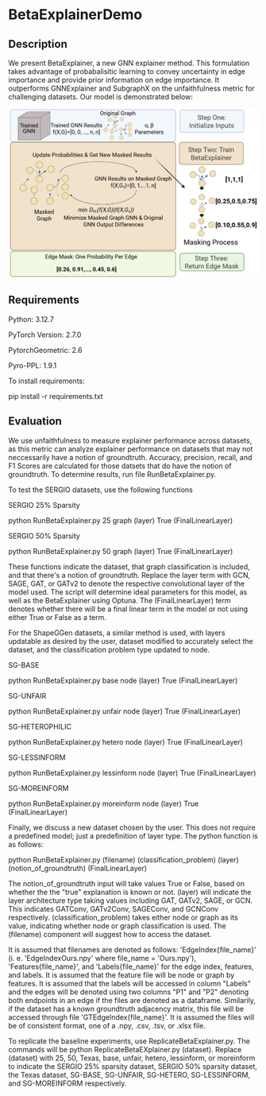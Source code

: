 # BetaExplainerDemo
## Description
We present BetaExplainer, a new GNN explainer method. This formulation takes advantage of probabalisitic learning to convey uncertainty in edge importance and provide prior information on edge importance. It outperforms GNNExplainer and SubgraphX on the unfaithfulness metric for challenging datasets. Our model is demonstrated below:

![image](https://github.com/wsloneker/BetaExplainerDemo/blob/main/BetaExplainerDemo.png)

## Requirements
Python: 3.12.7

PyTorch Version: 2.7.0

PytorchGeometric: 2.6

Pyro-PPL: 1.9.1

To install requirements:

pip install -r requirements.txt

## Evaluation
We use unfaithfulness to measure explainer performance across datasets, as this metric can analyze explainer performance on datasets that may not neccessarily have a notion of groundtruth. Accuracy, precision, recall, and F1 Scores are calculated for those datsets that do have the notion of groundtruth. To determine results, run file RunBetaExplainer.py. 

To test the SERGIO datasets, use the following functions

SERGIO 25% Sparsity

python RunBetaExplainer.py 25 graph (layer) True (FinalLinearLayer)

SERGIO 50% Sparsity

python RunBetaExplainer.py 50 graph (layer) True (FinalLinearLayer)

These functions indicate the dataset, that graph classification is included, and that there's a notion of groundtruth. Replace the layer term with GCN, SAGE, GAT, or GATv2 to denote the respective convolutional layer of the model used. The script will determine ideal parameters for this model, as well as the BetaExplainer using Optuna. The (FinalLinearLayer) term denotes whether there will be a final linear term in the model or not using either True or False as a term.

For the ShapeGGen datasets, a similar method is used, with layers updatable as desired by the user, dataset modified to accurately select the dataset, and the classification problem type updated to node.

SG-BASE

python RunBetaExplainer.py base node (layer) True (FinalLinearLayer)

SG-UNFAIR

python RunBetaExplainer.py unfair node (layer) True (FinalLinearLayer)

SG-HETEROPHILIC

python RunBetaExplainer.py hetero node (layer) True (FinalLinearLayer)

SG-LESSINFORM

python RunBetaExplainer.py lessinform node (layer) True (FinalLinearLayer)

SG-MOREINFORM

python RunBetaExplainer.py moreinform node (layer) True (FinalLinearLayer)

Finally, we discuss a new dataset chosen by the user. This does not require a predefined model; just a predefinition of layer type. The python function is as follows:

python RunBetaExplainer.py (filename) (classification_problem) (layer) (notion_of_groundtruth) (FinalLinearLayer)

The notion_of_groundtruth input will take values True or False, based on whether the the "true" explanation is known or not. (layer) will indicate the layer architecture type taking values including GAT, GATv2, SAGE, or GCN. This indicates GATConv, GATv2Conv, SAGEConv, and GCNConv respectively. (classification_problem) takes either node or graph as its value, indicating whether node or graph classification is used. The (filename) component will suggest how to access the dataset.

It is assumed that filenames are denoted as follows: 'EdgeIndex{file_name}' (i. e. 'EdgeIndexOurs.npy' where file_name = 'Ours.npy'), 'Features{file_name}', and 'Labels{file_name}' for the edge index, features, and labels. It is assumed that the feature file will be node or graph by features. It is assumed that the labels will be accessed in column "Labels" and the edges will be denoted using two columns "P1" and "P2" denoting both endpoints in an edge if the files are denoted as a dataframe. Similarily, if the dataset has a known groundtruth adjacency matrix, this file will be accessed through file 'GTEdgeIndex{file_name}'. It is assumed the files will be of consistent format, one of a .npy, .csv, .tsv, or .xlsx file.

To replicate the baseline experiments, use ReplicateBetaExplainer.py. The commands will be python ReplicateBetaEXplainer.py (dataset). Replace (dataset) with 25, 50, Texas, base, unfair, hetero, lessinform, or moreinform to indicate the SERGIO 25% sparsity dataset, SERGIO 50% sparsity dataset, the Texas dataset, SG-BASE, SG-UNFAIR, SG-HETERO, SG-LESSINFORM, and SG-MOREINFORM respectively.